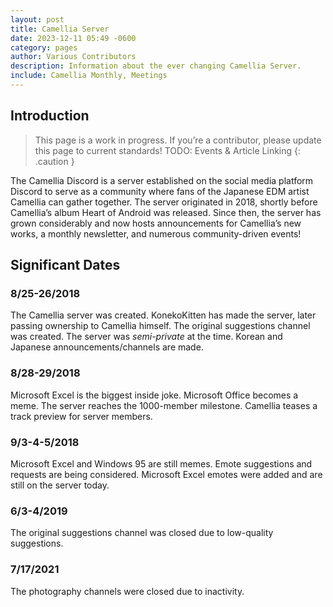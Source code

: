 ```yaml
---
layout: post
title: Camellia Server
date: 2023-12-11 05:49 -0600
category: pages
author: Various Contributors
description: Information about the ever changing Camellia Server.
include: Camellia Monthly, Meetings
---
```

## Introduction

> This page is a work in progress. If you’re a contributor, please update this page to current standards! TODO: Events & Article Linking
{: .caution }

The Camellia Discord is a server established on the social media platform Discord to serve as a community where fans of the Japanese EDM artist Camellia can gather together. The server originated in 2018, shortly before Camellia’s album Heart of Android was released. Since then, the server has grown considerably and now hosts announcements for Camellia’s new works, a monthly newsletter, and numerous community-driven events!

## Significant Dates

### 8/25-26/2018

The Camellia server was created. KonekoKitten has made the server, later passing ownership to Camellia himself. The original suggestions channel was created. The server was *semi-private* at the time. Korean and Japanese announcements/channels are made.

### 8/28-29/2018

Microsoft Excel is the biggest inside joke. Microsoft Office becomes a meme. The server reaches the 1000-member milestone. Camellia teases a track preview for server members.

### 9/3-4-5/2018

Microsoft Excel and Windows 95 are still memes. Emote suggestions and requests are being considered. Microsoft Excel emotes were added and are still on the server today.

### 6/3-4/2019

The original suggestions channel was closed due to low-quality suggestions.

### 7/17/2021

The photography channels were closed due to inactivity.
